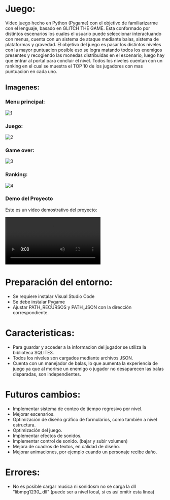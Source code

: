 # Juego:

Video juego hecho en Python (Pygame) con el objetivo de familiarizarme con el lenguaje, basado en GLITCH THE GAME. Esta conformado por distintos escenarios los cuales el usuario puede seleccionar interactuando con menus, cuenta con un sistema de ataque mediante balas, sistema de plataformas y gravedad. El objetivo del juego es pasar los distintos niveles con la mayor puntuacion posible eso se logra matando todos los enemigos presentes y recogiendo las monedas distribuidas en el escenario, luego hay que entrar al portal para concluir el nivel. Todos los niveles cuentan con un ranking en el cual se muestra el TOP 10 de los jugadores con mas puntuacion en cada uno.



## Imagenes:

  ### Menu principal:
  ![1](https://user-images.githubusercontent.com/106789613/207981969-fd872e60-6b44-4edc-b6af-4f8a0430e2a1.png)

  ### Juego:
  ![2](https://user-images.githubusercontent.com/106789613/207981981-d9a1f8a7-7884-4af0-b7b6-82967aeb5a1a.png)

  ### Game over:
  ![3](https://user-images.githubusercontent.com/106789613/207981990-3d4a861b-cf57-47ec-87fc-a649e91dfc5f.png)

  ### Ranking:
  ![4](https://user-images.githubusercontent.com/106789613/207981997-d3e47236-c534-4328-bd7a-64fb1496a633.png)

### Demo del Proyecto
Este es un video demostrativo del proyecto:

<video src="https://github.com/FacundoM22/Juego_2024_UTN/issues/1#issue-2716331176" controls="controls" style="max-width: 100%;">
  Tu navegador no soporta la etiqueta de video.
</video>


# Preparación del entorno:

- Se requiere instalar Visual Studio Code
- Se debe instalar Pygame
- Ajustar PATH_RECURSOS y PATH_JSON con la dirección correspondiente.


# Caracteristicas:

- Para guardar y acceder a la informacion del jugador se utiliza la biblioteca SQLITE3.
- Todos los niveles son cargados mediante archivos JSON.
- Cuenta con un manejador de balas, lo que aumenta la experiencia de juego ya que al morirse un enemigo o jugador no desaparecen las balas disparadas, son independientes.


# Futuros cambios:

- Implementar sistema de conteo de tiempo regresivo por nivel.
- Mejorar escenarios.
- Optimización de  diseño gráfico de formularios, como también a nivel estructura.
- Optimización del juego.
- Implementar efectos de sonidos.
- Implementar control de sonido. (bajar y subir volumen)
- Mejora de cuadros de textos, en calidad de diseño.
- Mejorar animaciones, por ejemplo cuando un personaje recibe daño.


# Errores:

- No es posible cargar musica ni sonidosm no se carga la dll "libmpg1230_.dll" (puede ser a nivel local, si es así omitir esta linea)
